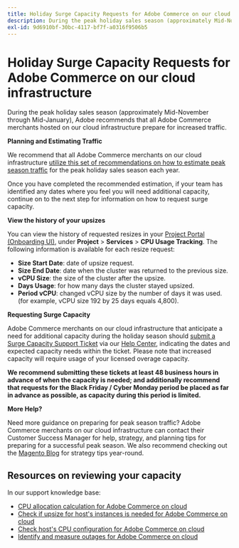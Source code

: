 ```yaml
---
title: Holiday Surge Capacity Requests for Adobe Commerce on our cloud infrastructure
description: During the peak holiday sales season (approximately Mid-November through Mid-January), Adobe recommends that all Adobe Commerce merchants hosted on our cloud infrastructure prepare for increased traffic.
exl-id: 9d6910bf-30bc-4117-bf7f-a0316f9506b5
---
```

# Holiday Surge Capacity Requests for Adobe Commerce on our cloud infrastructure

During the peak holiday sales season (approximately Mid-November through Mid-January), Adobe recommends that all Adobe Commerce merchants hosted on our cloud infrastructure prepare for increased traffic.

 **Planning and Estimating Traffic**

We recommend that all Adobe Commerce merchants on our cloud infrastructure [utilize this set of recommendations on how to estimate peak season traffic](https://magento.com/blog/best-practices/five-ps-peak-season-performance-guide-preparing-your-infrastructure-high) for the peak holiday sales season each year.

Once you have completed the recommended estimation, if your team has identified any dates where you feel you will need additional capacity, continue on to the next step for information on how to request surge capacity.

**View the history of your upsizes**

You can view the history of requested resizes in your [Project Portal (Onboarding UI)](https://devdocs.magento.com/cloud/onboarding/onboarding-tasks.html), under **Project** > **Services** > **CPU Usage Tracking**.
The following information is available for each resize request:

* **Size Start Date**: date of upsize request.
* **Size End Date**: date when the cluster was returned to the previous size.
* **vCPU Size**: the size of the cluster after the upsize.
* **Days Usage**: for how many days the cluster stayed upsized.
* **Period vCPU**: changed vCPU size by the number of days it was used. (for example, vCPU size 192 by 25 days equals 4,800).

 **Requesting Surge Capacity**

Adobe Commerce merchants on our cloud infrastructure that anticipate a need for additional capacity during the holiday season should [submit a Surge Capacity Support Ticket](https://experienceleague.adobe.com/docs/commerce-knowledge-base/kb/how-to/how-to-request-temporary-magento-upsize.html) via our [Help Center](/help/overview.md), indicating the dates and expected capacity needs within the ticket. Please note that increased capacity will require usage of your licensed overage capacity.

**We recommend submitting these tickets at least 48 business hours in advance of when the capacity is needed; and additionally recommend that requests for the Black Friday / Cyber Monday period be placed as far in advance as possible, as capacity during this period is limited.**


 **More Help?**

Need more guidance on preparing for peak season traffic? Adobe Commerce merchants on our cloud infrastructure can contact their Customer Success Manager for help, strategy, and planning tips for preparing for a successful peak season. We also recommend checking out the [Magento Blog](https://magento.com/blog) for strategy tips year-round.

## Resources on reviewing your capacity

In our support knowledge base:

* [CPU allocation calculation for Adobe Commerce on cloud](https://experienceleague.adobe.com/docs/commerce-knowledge-base/kb/how-to/magento-commerce-cloud-cpu-allocation-calculation.html)
* [Check if upsize for host's instances is needed for Adobe Commerce on cloud](https://experienceleague.adobe.com/docs/commerce-knowledge-base/kb/how-to/magento-commerce-cloud-check-if-upsize-for-hosts-instances-is-needed.html)
* [Check host's CPU configuration for Adobe Commerce on cloud](https://experienceleague.adobe.com/docs/commerce-knowledge-base/kb/how-to/magento-commerce-cloud-check-hosts-cpu-configuration.html)
* [Identify and measure outages for Adobe Commerce on cloud](https://experienceleague.adobe.com/docs/commerce-knowledge-base/kb/how-to/how-to-identify-outages.html)
